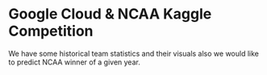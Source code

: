 # Google Cloud & NCAA Kaggle Competition

We have some historical team statistics and their visuals also we would like to predict NCAA winner of a given year.
